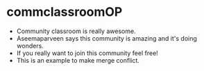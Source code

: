 # commclassroomOP
- Community classroom is really awesome.
- Aseemaparveen says this community is amazing and it's doing wonders.
- If you really want to join this community feel free!
- This is an example to make merge conflict.
